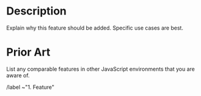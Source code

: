 # Description #
Explain why this feature should be added.
Specific use cases are best.

# Prior Art #
List any comparable features in other JavaScript environments that you
are aware of.

/label ~"1. Feature"
